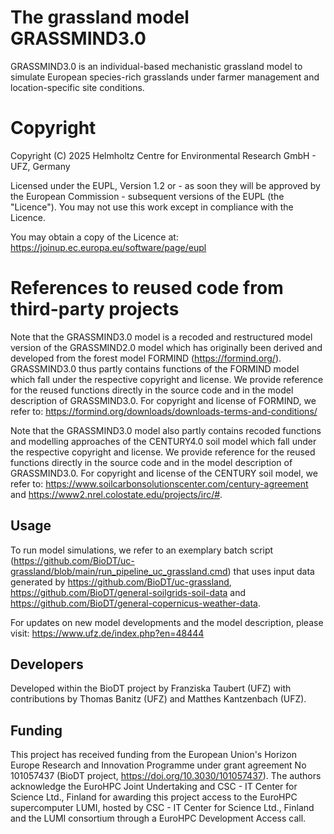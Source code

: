 # The grassland model GRASSMIND3.0
GRASSMIND3.0 is an individual-based mechanistic grassland model to simulate European species-rich grasslands 
under farmer management and location-specific site conditions.

# Copyright
Copyright (C) 2025 Helmholtz Centre for Environmental Research GmbH - UFZ, Germany

Licensed under the EUPL, Version 1.2 or - as soon they will be approved
by the European Commission - subsequent versions of the EUPL (the "Licence").
You may not use this work except in compliance with the Licence.

You may obtain a copy of the Licence at: 
https://joinup.ec.europa.eu/software/page/eupl

# References to reused code from third-party projects
Note that the GRASSMIND3.0 model is a recoded and restructured model version of the GRASSMIND2.0 model 
which has originally been derived and developed from the forest model FORMIND (https://formind.org/). 
GRASSMIND3.0 thus partly contains functions of the FORMIND model which fall under the respective copyright and license.
We provide reference for the reused functions directly in the source code and in the model description of GRASSMIND3.0.
For copyright and license of FORMIND, we refer to: https://formind.org/downloads/downloads-terms-and-conditions/

Note that the GRASSMIND3.0 model also partly contains recoded functions and modelling approaches of the CENTURY4.0 soil model
which fall under the respective copyright and license. We provide reference for the reused functions directly in the source code 
and in the model description of GRASSMIND3.0. For copyright and license of the CENTURY soil model, we refer to: https://www.soilcarbonsolutionscenter.com/century-agreement and https://www2.nrel.colostate.edu/projects/irc/#.

## Usage
To run model simulations, we refer to an exemplary batch script (https://github.com/BioDT/uc-grassland/blob/main/run_pipeline_uc_grassland.cmd) that uses input data generated by https://github.com/BioDT/uc-grassland, https://github.com/BioDT/general-soilgrids-soil-data and https://github.com/BioDT/general-copernicus-weather-data.

For updates on new model developments and the model description, please visit: https://www.ufz.de/index.php?en=48444

## Developers
Developed within the BioDT project by Franziska Taubert (UFZ) with contributions by Thomas Banitz (UFZ) and Matthes Kantzenbach (UFZ).

## Funding
This project has received funding from the European Union's Horizon Europe Research and Innovation
Programme under grant agreement No 101057437 (BioDT project, https://doi.org/10.3030/101057437).
The authors acknowledge the EuroHPC Joint Undertaking and CSC - IT Center for Science Ltd., Finland
for awarding this project access to the EuroHPC supercomputer LUMI, hosted by CSC - IT Center for
Science Ltd., Finland and the LUMI consortium through a EuroHPC Development Access call.

